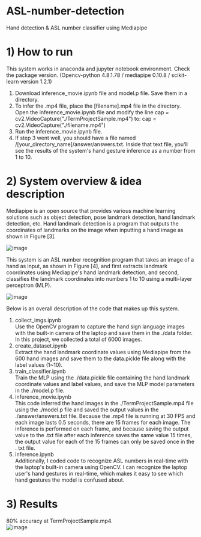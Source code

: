 # ASL-number-detection
Hand detection &amp; ASL number classifier using Mediapipe

# 1) How to run 
This system works in anaconda and jupyter notebook environment. Check the package version. (Opencv-python 4.8.1.78 / mediapipe 0.10.8 / scikit-learn version 1.2.1)

1. Download inference_movie.ipynb file and model.p file. Save them in a directory.
2. To infer the .mp4 file, place the [filename].mp4 file in the directory. Open the inference_movie.ipynb file and modify the line cap = cv2.VideoCapture("./TermProjectSample.mp4") to: cap = cv2.VideoCapture("./filename.mp4")
3. Run the inference_movie.ipynb file.
4. If step 3 went well, you should have a file named /[your_directory_name]/answer/answers.txt. Inside that text file, you'll see the results of the system's hand gesture inference as a number from 1 to 10.

# 2) System overview &amp; idea description
Mediapipe is an open source that provides various machine learning solutions such as object detection, pose landmark detection, hand landmark detection, etc. Hand landmark detection is a program that outputs the coordinates of landmarks on the image when inputting a hand image as shown in Figure [3].

![image](https://github.com/user-attachments/assets/3bb345b6-01cd-47ad-bcd2-87148898808e)

This system is an ASL number recognition program that takes an image of a hand as input, as shown in Figure [4], and first extracts landmark coordinates using Mediapipe's hand landmark detection, and second, classifies the landmark coordinates into numbers 1 to 10 using a multi-layer perceptron (MLP).

![image](https://github.com/user-attachments/assets/4cca6c2b-d453-465d-a00a-e61e0845a8d7)

Below is an overall description of the code that makes up this system.

1. collect_imgs.ipynb  
Use the OpenCV program to capture the hand sign language images with the built-in camera of the laptop and save them in the ./data folder. In this project, we collected a total of 6000 images.
2. create_dataset.ipynb  
Extract the hand landmark coordinate values using Mediapipe from the 600 hand images and save them to the data.pickle file along with the label values (1~10). 
3. train_classifier.ipynb  
Train the MLP using the ./data.pickle file containing the hand landmark coordinate values and label values, and save the MLP model parameters in the ./model.p file. 
4. inference_movie.ipynb  
This code inferred the hand images in the ./TermProjectSample.mp4 file using the ./model.p file and saved the output values in the ./answer/answers.txt file. Because the .mp4 file is running at 30 FPS and each image lasts 0.5 seconds, there are 15 frames for each image. The inference is performed on each frame, and because saving the output value to the .txt file after each inference saves the same value 15 times, the output value for each of the 15 frames can only be saved once in the . txt file. 
5. inference.ipynb  
Additionally, I coded code to recognize ASL numbers in real-time with the laptop's built-in camera using OpenCV. I can recognize the laptop user's hand gestures in real-time, which makes it easy to see which hand gestures the model is confused about.

# 3) Results
80% accuracy at TermProjectSample.mp4.  
![image](https://github.com/user-attachments/assets/e0154c75-16cd-467a-82bd-df810a9ac3d2)

